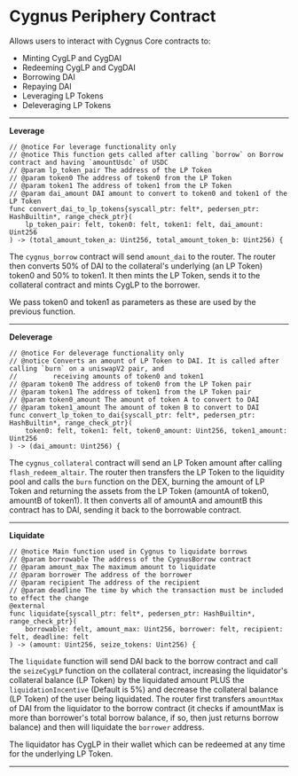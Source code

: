 # **Cygnus Periphery Contract**

Allows users to interact with Cygnus Core contracts to:

-   Minting CygLP and CygDAI
-   Redeeming CygLP and CygDAI
-   Borrowing DAI
-   Repaying DAI
-   Leveraging LP Tokens
-   Deleveraging LP Tokens

 <hr/>

**Leverage**

```
// @notice For leverage functionality only
// @notice This function gets called after calling `borrow` on Borrow contract and having `amountUsdc` of USDC
// @param lp_token_pair The address of the LP Token
// @param token0 The address of token0 from the LP Token
// @param token1 The address of token1 from the LP Token
// @param dai_amount DAI amount to convert to token0 and token1 of the LP Token
func convert_dai_to_lp_tokens{syscall_ptr: felt*, pedersen_ptr: HashBuiltin*, range_check_ptr}(
    lp_token_pair: felt, token0: felt, token1: felt, dai_amount: Uint256
) -> (total_amount_token_a: Uint256, total_amount_token_b: Uint256) {
```

The `cygnus_borrow` contract will send `amount_dai` to the router. The router then converts 50% of DAI to the collateral's underlying (an LP Token) token0 and 50% to token1. It then mints the LP Token, sends it to the collateral contract and mints CygLP to the borrower.

We pass token0 and token1 as parameters as these are used by the previous function.

<hr/>

**Deleverage**

```
// @notice For deleverage functionality only
// @notice Converts an amount of LP Token to DAI. It is called after calling `burn` on a uniswapV2 pair, and 
//         receiving amounts of token0 and token1
// @param token0 The address of token0 from the LP Token pair
// @param token1 The address of token1 from the LP Token pair
// @param token0_amount The amount of token A to convert to DAI
// @param token1_amount The amount of token B to convert to DAI
func convert_lp_token_to_dai{syscall_ptr: felt*, pedersen_ptr: HashBuiltin*, range_check_ptr}(
    token0: felt, token1: felt, token0_amount: Uint256, token1_amount: Uint256
) -> (dai_amount: Uint256) {
```

The `cygnus_collateral` contract will send an LP Token amount after calling `flash_redeem_altair`. The router then transfers the LP Token to the liquidity pool and calls the `burn` function on the DEX, burning the amount of LP Token and returning the assets from the LP Token (amountA of token0, amountB of token1). It then converts all of amountA and amountB this contract has to DAI, sending it back to the borrowable contract.

<hr />

**Liquidate**

```
// @notice Main function used in Cygnus to liquidate borrows
// @param borrowable The address of the CygnusBorrow contract
// @param amount_max The maximum amount to liquidate
// @param borrower The address of the borrower
// @param recipient The address of the recipient
// @param deadline The time by which the transaction must be included to effect the change
@external
func liquidate{syscall_ptr: felt*, pedersen_ptr: HashBuiltin*, range_check_ptr}(
    borrowable: felt, amount_max: Uint256, borrower: felt, recipient: felt, deadline: felt
) -> (amount: Uint256, seize_tokens: Uint256) {

```

The `liquidate` function will send DAI back to the borrow contract and call the `seizeCygLP` function on the collateral contract, increasing the liquidator's collateral balance (LP Token) by the liquidated amount PLUS the `liquidationIncentive` (Default is 5%) and decrease the collateral balance (LP Token) of the user being liquidated. The router first transfers `amountMax` of DAI from the liquidator to the borrow contract (it checks if amountMax is more than borrower's total borrow balance, if so, then just returns borrow balance) and then will liquidate the `borrower` address.

The liquidator has CygLP in their wallet which can be redeemed at any time for the underlying LP Token.

<hr />
